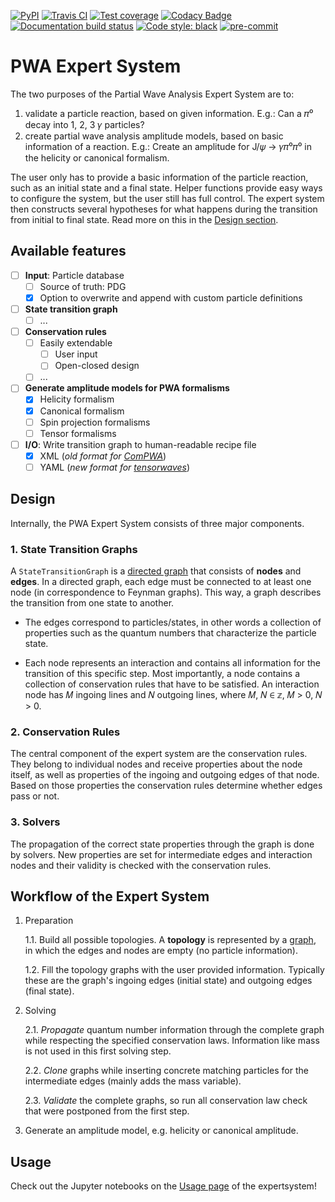 [![PyPI](https://badge.fury.io/py/expertsystem.svg)](https://pypi.org/project/expertsystem)
[![Travis CI](https://travis-ci.com/ComPWA/expertsystem.svg?branch=master)](https://travis-ci.com/ComPWA/expertsystem)
[![Test coverage](https://codecov.io/gh/ComPWA/expertsystem/branch/master/graph/badge.svg)](https://codecov.io/gh/ComPWA/expertsystem)
[![Codacy Badge](https://api.codacy.com/project/badge/Grade/db355758fb0e4654818b85997f03e3b8)](https://www.codacy.com/gh/ComPWA/expertsystem)
[![Documentation build status](https://readthedocs.org/projects/expertsystem/badge/?version=latest)](https://pwa.readthedocs.io/projects/expertsystem/)
[![Code style: black](https://img.shields.io/badge/code%20style-black-000000.svg)](https://github.com/psf/black)
[![pre-commit](https://img.shields.io/badge/pre--commit-enabled-brightgreen)](https://github.com/pre-commit/pre-commit)

# PWA Expert System

The two purposes of the Partial Wave Analysis Expert System are to:

1. validate a particle reaction, based on given information. E.g.: Can a 𝜋⁰
   decay into 1, 2, 3 𝛾 particles?
2. create partial wave analysis amplitude models, based on basic information of
   a reaction. E.g.: Create an amplitude for J/𝜓 → 𝛾𝜋⁰𝜋⁰ in the helicity or
   canonical formalism.

The user only has to provide a basic information of the particle reaction, such
as an initial state and a final state. Helper functions provide easy ways to
configure the system, but the user still has full control. The expert system
then constructs several hypotheses for what happens during the transition from
initial to final state. Read more on this in the [Design section](#Design).

## Available features

- [ ] **Input**: Particle database
  - [ ] Source of truth: PDG
  - [x] Option to overwrite and append with custom particle definitions
- [ ] **State transition graph**
  - [ ] ...
- [ ] **Conservation rules**
  - [ ] Easily extendable
    - [ ] User input
    - [ ] Open-closed design
  - [ ] ...
- [ ] **Generate amplitude models for PWA formalisms**
  - [x] Helicity formalism
  - [x] Canonical formalism
  - [ ] Spin projection formalisms
  - [ ] Tensor formalisms
- [ ] **I/O**: Write transition graph to human-readable recipe file
  - [x] XML (*old format for [ComPWA](https://compwa.github.io/)*)
  - [ ] YAML (*new format for
    [tensorwaves](https://pwa.readthedocs.io/projects/tensorwaves/en/latest)*)

## Design

Internally, the PWA Expert System consists of three major components.

### 1. State Transition Graphs
A `StateTransitionGraph` is a [directed
graph](https://en.wikipedia.org/wiki/Directed_graph) that consists of **nodes**
and **edges**. In a directed graph, each edge must be connected to at least one
node (in correspondence to Feynman graphs). This way, a graph describes the
transition from one state to another.

- The edges correspond to particles/states, in other words a collection of
  properties such as the quantum numbers that characterize the particle state.

- Each node represents an interaction and contains all information for the
  transition of this specific step. Most importantly, a node contains a
  collection of conservation rules that have to be satisfied. An interaction
  node has 𝑀 ingoing lines and 𝑁 outgoing lines, where 𝑀, 𝑁 ∈ 𝕫, 𝑀 > 0,
  𝑁 > 0.

### 2. Conservation Rules
The central component of the expert system are the conservation rules. They
belong to individual nodes and receive properties about the node itself, as
well as properties of the ingoing and outgoing edges of that node. Based on
those properties the conservation rules determine whether edges pass or not.

### 3. Solvers
The propagation of the correct state properties through the graph is done by
solvers. New properties are set for intermediate edges and interaction nodes
and their validity is checked with the conservation rules.

## Workflow of the Expert System

1. Preparation

   1.1. Build all possible topologies. A **topology** is represented by a
   [graph](#State-Transition-Graphs), in which the edges and nodes are empty
   (no particle information).

   1.2. Fill the topology graphs with the user provided information. Typically
   these are the graph's ingoing edges (initial state) and outgoing edges
   (final state).

2. Solving

   2.1. *Propagate* quantum number information through the complete graph while
   respecting the specified conservation laws. Information like mass is not
   used in this first solving step.

   2.2. *Clone* graphs while inserting concrete matching particles for the
   intermediate edges (mainly adds the mass variable).

   2.3. *Validate* the complete graphs, so run all conservation law check that
   were postponed from the first step.

3. Generate an amplitude model, e.g. helicity or canonical amplitude.

## Usage

Check out the Jupyter notebooks on the [Usage
page](https://pwa.readthedocs.io/projects/expertsystem/en/latest/usage.html) of
the expertsystem!
